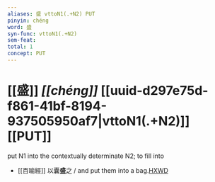 ```yaml
---
aliases: 盛 vttoN1(.+N2) PUT
pinyin: chéng
word: 盛
syn-func: vttoN1(.+N2)
sem-feat: 
total: 1
concept: PUT 
---
```

# [[盛]] *[[chéng]]*  [[uuid-d297e75d-f861-41bf-8194-937505950af7|vttoN1(.+N2)]] [[PUT]]
put N1 into the contextually determinate N2; to fill into
 - [[百喻經]] 以囊**盛**之 / and put them into a bag.[HXWD](https://hxwd.org/textview.html?location=KR6b0066_T_001-0543b.83)
